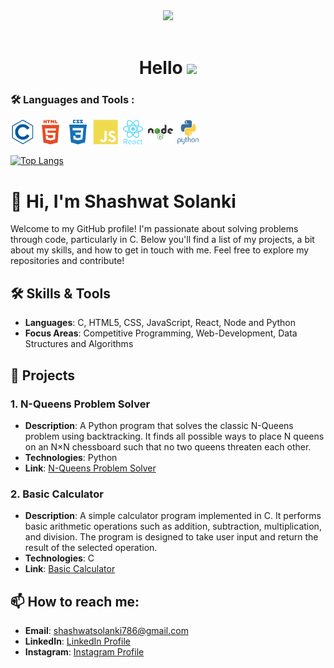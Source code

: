 <div id="header" align="center">
  <img src="https://media.giphy.com/media/M9gbBd9nbDrOTu1Mqx/giphy.gif" width="100"/><br/>
<img src="https://komarev.com/ghpvc/?username=CDragonRanger&style=flat-square&color=blue" alt=""/>
<h1>
  Hello
  <img src="https://media.giphy.com/media/hvRJCLFzcasrR4ia7z/giphy.gif" width="30px"/>
</h1>
</div>

### :hammer_and_wrench: Languages and Tools :
<div>
  <img src="https://github.com/devicons/devicon/blob/master/icons/c/c-line.svg" title="C" **alt="C" width="40" height="40"/>
  <img src="https://github.com/devicons/devicon/blob/master/icons/html5/html5-plain-wordmark.svg" title="HTML5" **alt="HTML5" width="40" height="40"/>
  <img src="https://github.com/devicons/devicon/blob/master/icons/css3/css3-plain-wordmark.svg" title="CSS" **alt="CSS" width="40" height="40"/>
  <img src="https://github.com/devicons/devicon/blob/master/icons/javascript/javascript-plain.svg" title="JS" **alt="JS" width="40" height="40"/>
  <img src="https://github.com/devicons/devicon/blob/master/icons/react/react-original-wordmark.svg" title="REACT" **alt="REACT" width="40" height="40"/>
  <img src="https://github.com/devicons/devicon/blob/master/icons/nodejs/nodejs-original-wordmark.svg" title="NODE" **alt="NODE" width="40" height="40"/>
  <img src="https://github.com/devicons/devicon/blob/master/icons/python/python-original-wordmark.svg" title="PYTHON" **alt="PYTHON" width="40" height="40"/>
</div>

[![Top Langs](https://github-readme-stats.vercel.app/api/top-langs/?username=CDragonRanger&layout=compact&theme=vision-friendly-dark)](https://github.com/anuraghazra/github-readme-stats)

# 👋 Hi, I'm Shashwat Solanki

Welcome to my GitHub profile! I'm passionate about solving problems through code, particularly in C. Below you'll find a list of my projects, a bit about my skills, and how to get in touch with me. Feel free to explore my repositories and contribute!

## 🛠️ Skills & Tools
- **Languages**: C, HTML5, CSS, JavaScript, React, Node and Python
- **Focus Areas**: Competitive Programming, Web-Development, Data Structures and Algorithms

## 🚀 Projects

### 1. **N-Queens Problem Solver**  
   - **Description**: A Python program that solves the classic N-Queens problem using backtracking. It finds all possible ways to place N queens on an N×N chessboard such that no two queens threaten each other.  
   - **Technologies**: Python  
   - **Link**: [N-Queens Problem Solver](https://github.com/CDragonRanger/Python-mini-project)  

### 2. **Basic Calculator**  
   - **Description**: A simple calculator program implemented in C. It performs basic arithmetic operations such as addition, subtraction, multiplication, and division. The program is designed to take user input and return the result of the selected operation.  
   - **Technologies**: C  
   - **Link**: [Basic Calculator](https://github.com/CDragonRanger/Calculator)  

## 📫 How to reach me:
- **Email**: shashwatsolanki786@gmail.com
- **LinkedIn**: [LinkedIn Profile](https://www.linkedin.com/in/shashwat-solanki-546337152/)
- **Instagram**: [Instagram Profile]()
